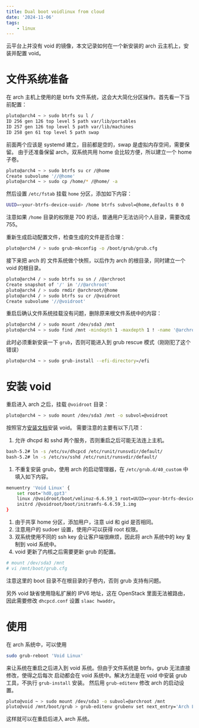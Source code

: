 ```yaml
---
title: Dual boot voidlinux from cloud
date: '2024-11-06'
tags:
    - linux
---
```


云平台上并没有 void 的镜像，本文记录如何在一个新安装的 arch 云主机上，安装并配置 void。

<!--more-->

# 文件系统准备

在 arch 主机上使用的是 btrfs 文件系统，这会大大简化分区操作。首先看一下当前配置：

```bash
pluto@arch4 ~ > sudo btrfs su l /
ID 256 gen 126 top level 5 path var/lib/portables
ID 257 gen 126 top level 5 path var/lib/machines
ID 258 gen 61 top level 5 path swap
```

前面两个应该是 systemd 建立，目前都是空的，swap 是虚拟内存空间，需要保留。
由于还准备保留 arch，双系统共用 home 会比较方便，所以建立一个 home 子卷。

```bash
pluto@arch4 ~ > sudo btrfs su cr /@home
Create subvolume '//@home'
pluto@arch4 ~ > sudo cp /home/* /@home/ -a
```

然后设置 `/etc/fstab` 挂载 `home` 分区，添加如下内容：

```bash
UUID=<your-btrfs-device-uuid> /home btrfs subvol=@home,defaults 0 0
```

注意如果 `/home` 目录的权限是 700 的话，普通用户无法访问个人目录，需要改成 755。

重新生成启动配置文件，检查生成的文件是否合理：

```bash
pluto@arch4 / > sudo grub-mkconfig -o /boot/grub/grub.cfg
```

接下来把 arch 的 文件系统做个快照，以后作为 arch 的根目录，同时建立一个 void 的根目录。

```bash
pluto@arch4 / > sudo btrfs su sn / /@archroot
Create snapshot of '/' in '//@archroot'
pluto@arch4 / > sudo rmdir @archroot/@home
pluto@arch4 / > sudo btrfs su cr /@voidroot
Create subvolume '//@voidroot'
```

重启后确认文件系统挂载没有问题，删除原来根文件系统中的内容：

```bash
pluto@arch4 / > sudo mount /dev/sda3 /mnt
pluto@arch4 ~ > sudo find /mnt -mindepth 1 -maxdepth 1 ! -name '@archroot' ! -name '@home' ! -name '@voidroot ! -name swap -exec rm -rf {} +
```

此时必须重新安装一下 `grub`，否则可能进入到 grub rescue 模式（刚刚犯了这个错误）

```bash
pluto@arch4 ~ > sudo grub-install --efi-directory=/efi
```

# 安装 void

重启进入 arch 之后，挂载 `@voidroot` 目录：

```bash
pluto@arch4 ~ > sudo mount /dev/sda3 /mnt -o subvol=@voidroot
```

按照官方[安装文档](https://docs.voidlinux.org/installation/guides/chroot.html)安装 void。
需要注意的主要有以下几项：

1. 允许 dhcpd 和 sshd 两个服务，否则重启之后可能无法连上主机。

```bash
bash-5.2# ln -s /etc/sv/dhcpcd /etc/runit/runsvdir/default/
bash-5.2# ln -s /etc/sv/sshd /etc/runit/runsvdir/default/
```

1. 不重复安装 grub，使用 arch 的启动管理器，在 `/etc/grub.d/40_custom` 中
填入如下内容。

```bash
menuentry 'Void Linux' {
    set root='hd0,gpt3'
    linux /@voidroot/boot/vmlinuz-6.6.59_1 root=UUID=<your-btrfs-device-uuid> rw rootflags=subvol=@voidroot  loglevel=3 quiet console=tty0 console=ttyS0,115200
    initrd /@voidroot/boot/initramfs-6.6.59_1.img
}
```

1. 由于共享 home 分区，添加用户，注意 uid 和 gid 是否相同。
1. 注意用户的 sudoer 设置，使用户可以获得 root 权限。
1. 双系统使用不同的 ssh key 会让客户端很麻烦，因此将 arch 系统中的 key 复制到 void 系统中。
1. void 更新了内核之后需要更新 grub 的配置。

```bash
# mount /dev/sda3 /mnt
# vi /mnt/boot/grub.cfg
```
注意这里的 boot 目录不在根目录的子卷内，否则 grub 支持有问题。

另外 void 缺省使用隐私扩展的 IPV6 地址，这在 OpenStack 里面无法被路由，因此需要修改 `dhcpcd.conf`
设置 `slaac hwaddr`。

# 使用

在 arch 系统中，可以使用

```bash
sudo grub-reboot 'Void Linux'
```

来让系统在重启之后进入到 void 系统。但由于文件系统是 btrfs，grub 无法直接修改，使得之后每次
启动都会在 void 系统中。解决方法是在 void 中安装 grub 工具，不执行 `grub-install` 安装。
然后用 `grub-editenv` 修改 arch 的启动设置。

```bash
pluto@void ~ > sudo mount /dev/sda3 -o subvol=@archroot /mnt
pluto@void /mnt/boot/grub > grub-editenv grubenv set next_entry='Arch Linux'
```

这样就可以在重启后进入 arch 系统。
